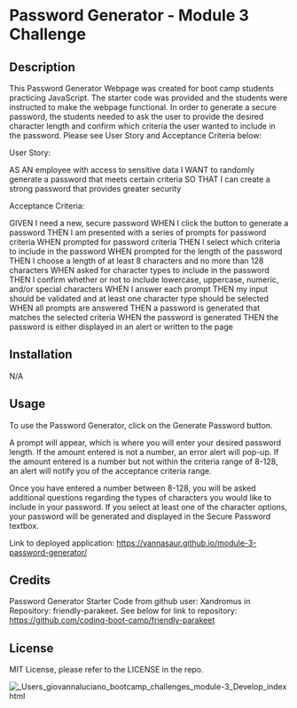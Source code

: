 # Password Generator - Module 3 Challenge

## Description

This Password Generator Webpage was created for boot camp students practicing JavaScript. The starter code was provided and the students were instructed to make the webpage functional. In order to generate a secure password, the students needed to ask the user to provide the desired character length and confirm which criteria the user wanted to include in the password. Please see User Story and Acceptance Criteria below: 

User Story: 

AS AN employee with access to sensitive data
I WANT to randomly generate a password that meets certain criteria
SO THAT I can create a strong password that provides greater security

Acceptance Criteria:

GIVEN I need a new, secure password
WHEN I click the button to generate a password
THEN I am presented with a series of prompts for password criteria
WHEN prompted for password criteria
THEN I select which criteria to include in the password
WHEN prompted for the length of the password
THEN I choose a length of at least 8 characters and no more than 128 characters
WHEN asked for character types to include in the password
THEN I confirm whether or not to include lowercase, uppercase, numeric, and/or special characters
WHEN I answer each prompt
THEN my input should be validated and at least one character type should be selected
WHEN all prompts are answered
THEN a password is generated that matches the selected criteria
WHEN the password is generated
THEN the password is either displayed in an alert or written to the page

## Installation

N/A

## Usage

To use the Password Generator, click on the Generate Password button.

 A prompt will appear, which is where you will enter your desired password length. If the amount entered is not a number, an error alert will pop-up. If the amount entered is a number but not within the criteria range of 8-128, an alert will notify you of the acceptance criteria range. 

 Once you have entered a number between 8-128, you will be asked additional questions regarding the types of characters you would like to include in your password. If you select at least one of the character options, your password will be generated and displayed in the Secure Password textbox. 

 Link to deployed application: https://vannasaur.github.io/module-3-password-generator/

## Credits

Password Generator Starter Code from github user: Xandromus in Repository: friendly-parakeet. See below for link to repository: https://github.com/coding-boot-camp/friendly-parakeet

## License

MIT License, please refer to the LICENSE in the repo.


![_Users_giovannaluciano_bootcamp_challenges_module-3_Develop_index html](https://github.com/Vannasaur/module-3-password-generator/assets/141793843/f50258e3-a0bc-40af-8eda-09da003b2936)